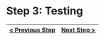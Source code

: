 # Step 3: Testing

[//]: # (head-end)




[//]: # (foot-start)

[{]: <helper> (navStep)

| [< Previous Step](https://github.com/Urigo/WhatsApp-Clone-Server/tree/step-by-step-final@next/.tortilla/manuals/views/step2.md) | [Next Step >](https://github.com/Urigo/WhatsApp-Clone-Server/tree/step-by-step-final@next/.tortilla/manuals/views/step4.md) |
|:--------------------------------|--------------------------------:|

[}]: #
